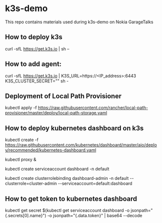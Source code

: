 # k3s-demo

This repo contains materials used during k3s-demo on Nokia GarageTalks

## How to deploy k3s
curl -sfL https://get.k3s.io | sh –

## How to add agent:
curl -sfL https://get.k3s.io | K3S_URL=https://<IP_address>:6443 K3S_CLUSTER_SECRET="<secret>" sh -

## Deployment of Local Path Provisioner
kubectl apply -f https://raw.githubusercontent.com/rancher/local-path-provisioner/master/deploy/local-path-storage.yaml

## How to deploy kubernetes dashboard on k3s
kubectl create -f https://raw.githubusercontent.com/kubernetes/dashboard/master/aio/deploy/recommended/kubernetes-dashboard.yaml

kubectl proxy &

kubectl create serviceaccount dashboard -n default

kubectl create clusterrolebinding dashboard-admin -n default  --clusterrole=cluster-admin  --serviceaccount=default:dashboard

## How to get token to kubernetes dashboard
kubectl get secret $(kubectl get serviceaccount dashboard -o jsonpath="{.secrets[0].name}") -o jsonpath="{.data.token}" | base64 --decode
